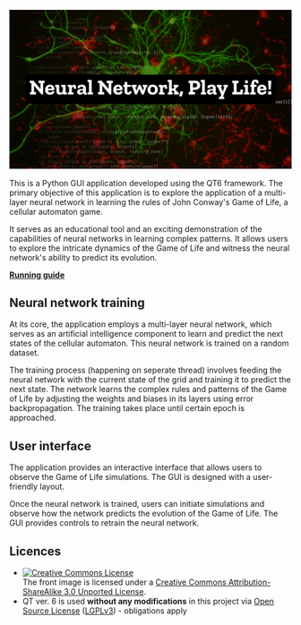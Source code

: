 !["Neural Network, Play Life!"](front_image.png)

This is a Python GUI application developed using the QT6 framework. The primary objective of this application is to explore the application of a multi-layer neural network in learning the rules of John Conway's Game of Life, a cellular automaton game.

It serves as an educational tool and an exciting demonstration of the capabilities of neural networks in learning complex patterns. It allows users to explore the intricate dynamics of the Game of Life and witness the neural network's ability to predict its evolution.

[**Running guide**](RUNNING_GUIDE.md)

## Neural network training

At its core, the application employs a multi-layer neural network, which serves as an artificial intelligence component to learn and predict the next states of the cellular automaton. This neural network is trained on a random dataset.

The training process (happening on seperate thread) involves feeding the neural network with the current state of the grid and training it to predict the next state. The network learns the complex rules and patterns of the Game of Life by adjusting the weights and biases in its layers using error backpropagation. The training takes place until certain epoch is approached.

## User interface

The application provides an interactive interface that allows users to observe the Game of Life simulations. The GUI is designed with a user-friendly layout.

Once the neural network is trained, users can initiate simulations and observe how the network predicts the evolution of the Game of Life. The GUI provides controls to retrain the neural network.

## Licences

- [![Creative Commons License](https://i.creativecommons.org/l/by-sa/3.0/88x31.png)](http://creativecommons.org/licenses/by-sa/3.0/)<br>The front image is licensed under a [Creative Commons Attribution-ShareAlike 3.0 Unported License](http://creativecommons.org/licenses/by-sa/3.0/).
- QT ver. 6 is used **without any modifications** in this project via [Open Source License](https://www.qt.io/download-open-source#obligations) ([LGPLv3](https://www.gnu.org/licenses/lgpl-3.0.html)) - obligations apply

